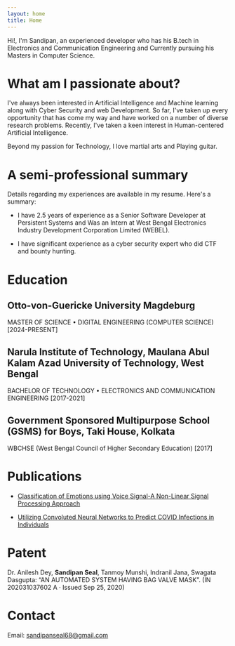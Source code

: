 ```yaml
---
layout: home
title: Home
---
```



Hi!, I'm Sandipan, an experienced developer who has his B.tech in Electronics and Communication Engineering and Currently pursuing his Masters in Computer Science.

# What am I passionate about?

I've always been interested in Artificial Intelligence and Machine learning along with Cyber Security and web Development. So far, I've taken up every opportunity that has come my way and have worked on a number of diverse research problems. Recently, I've taken a keen interest in Human-centered Artificial Intelligence.

Beyond my passion for Technology, I love martial arts and Playing guitar.

# A semi-professional summary 

Details regarding my experiences are available in my resume. Here's a summary:

- I have 2.5 years of experience as a Senior Software Developer at Persistent Systems and Was an Intern at West Bengal Electronics Industry Development Corporation Limited (WEBEL). 

- I have significant experience as a cyber security expert who did CTF and bounty hunting.

# Education
## Otto-von-Guericke University Magdeburg
MASTER OF SCIENCE • DIGITAL ENGINEERING (COMPUTER SCIENCE) [2024-PRESENT] 

## Narula Institute of Technology, Maulana Abul Kalam Azad University of Technology, West Bengal
BACHELOR OF TECHNOLOGY • ELECTRONICS AND COMMUNICATION ENGINEERING [2017-2021] 

## Government Sponsored Multipurpose School (GSMS) for Boys, Taki House, Kolkata  
WBCHSE (West Bengal Council of Higher Secondary Education) [2017]

# Publications
- [Classification of Emotions using Voice Signal-A Non-Linear Signal Processing Approach](https://papers.ssrn.com/sol3/papers.cfm?abstract_id=3515127) 

- [Utilizing Convoluted Neural Networks to Predict COVID Infections in Individuals](https://www.tojqi.net/index.php/journal/article/view/1418)



# Patent

Dr. Anilesh Dey, **Sandipan Seal**, Tanmoy Munshi, Indranil Jana, Swagata Dasgupta:  “AN AUTOMATED SYSTEM HAVING BAG VALVE MASK”. (IN 202031037602 A · Issued Sep 25, 2020)


# Contact
Email: sandipanseal68@gmail.com



